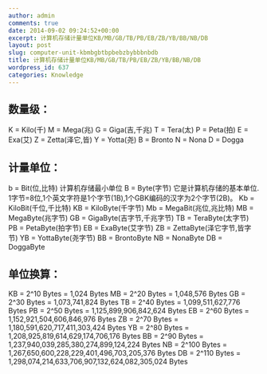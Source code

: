 ```yaml
---
author: admin
comments: true
date: 2014-09-02 09:24:52+00:00
excerpt: 计算机存储计量单位KB/MB/GB/TB/PB/EB/ZB/YB/BB/NB/DB
layout: post
slug: computer-unit-kbmbgbtbpbebzbybbbnbdb
title: 计算机存储计量单位KB/MB/GB/TB/PB/EB/ZB/YB/BB/NB/DB
wordpress_id: 637
categories: Knowledge
---
```


数量级：
--------------------
K  = Kilo(千)
M  = Mega(兆)
G  = Giga(吉,千兆)
T  = Tera(太)
P  = Peta(拍)
E  = Exa(艾)
Z  = Zetta(泽它,皆)
Y  = Yotta(尧)
B  = Bronto
N  = Nona
D  = Dogga

计量单位：
--------------------
b  = Bit(位,比特) 计算机存储最小单位
B  = Byte(字节) 它是计算机存储的基本单位. 1字节=8位,1个英文字符是1个字节(1B),1个GBK编码的汉字为2个字节(2B)。
Kb = KiloBit(千位,千比特)
KB = KiloByte(千字节)
Mb = MegaBit(兆位,兆比特)
MB = MegaByte(兆字节)
GB = GigaByte(吉字节,千兆字节)
TB = TeraByte(太字节)
PB = PetaByte(拍字节)
EB = ExaByte(艾字节)
ZB = ZettaByte(泽它字节,皆字节)
YB = YottaByte(尧字节)
BB = BrontoByte
NB = NonaByte
DB = DoggaByte

单位换算：
--------------------
KB = 2^10 Bytes  = 1,024 Bytes
MB = 2^20 Bytes  = 1,048,576 Bytes
GB = 2^30 Bytes  = 1,073,741,824 Bytes
TB = 2^40 Bytes  = 1,099,511,627,776 Bytes
PB = 2^50 Bytes  = 1,125,899,906,842,624 Bytes
EB = 2^60 Bytes  = 1,152,921,504,606,846,976 Bytes
ZB = 2^70 Bytes  = 1,180,591,620,717,411,303,424 Bytes
YB = 2^80 Bytes  = 1,208,925,819,614,629,174,706,176 Bytes
BB = 2^90 Bytes  = 1,237,940,039,285,380,274,899,124,224 Bytes
NB = 2^100 Bytes = 1,267,650,600,228,229,401,496,703,205,376 Bytes
DB = 2^110 Bytes = 1,298,074,214,633,706,907,132,624,082,305,024 Bytes
